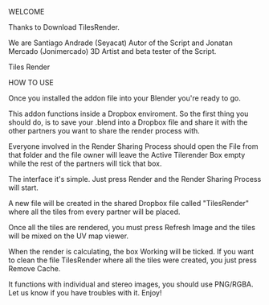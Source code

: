 WELCOME

Thanks to Download TilesRender.

We are Santiago Andrade (Seyacat) Autor of the Script and Jonatan Mercado (Jonimercado) 3D Artist and beta tester of the Script.

Tiles Render

HOW TO USE

Once you installed the addon file into your Blender you're ready to go.

This addon functions inside a Dropbox enviroment. So the first thing you should do, is to save your .blend into a Dropbox file and share it with the other partners you want to share the render process with.

Everyone involved in the Render Sharing Process should open the File from that folder and the file owner will leave the Active Tilerender Box empty while the rest of the partners will tick that box.

 

The interface it's simple. Just press Render and the Render Sharing Process will start.

A new file will be created in the shared Dropbox file called "TilesRender" where all the tiles from every partner will be placed.

Once all the tiles are rendered, you must press Refresh Image and the tiles will be mixed on the UV map viewer.

When the render is calculating, the box Working will be ticked.
If you want to clean the file TilesRender where all the tiles were created, you just press Remove Cache.

It functions with individual and stereo images, you should use PNG/RGBA.
Let us know if you have troubles with it.
Enjoy!
